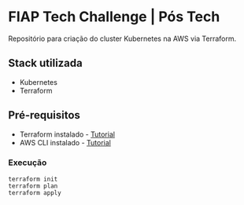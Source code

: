 # FIAP Tech Challenge | Pós Tech

Repositório para criação do cluster Kubernetes na AWS via Terraform.

## Stack utilizada
* Kubernetes
* Terraform

## Pré-requisitos
* Terraform instalado - [Tutorial](https://developer.hashicorp.com/terraform/tutorials/aws-get-started/install-cli)
* AWS CLI instalado - [Tutorial](https://developer.hashicorp.com/terraform/tutorials/aws-get-started/install-cli)

### Execução

```
terraform init
terraform plan
terraform apply
```
